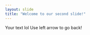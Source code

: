 ```yaml
---
layout: slide
title: "Welcome to our second slide!"
---
```

Your text lol
Use left arrow to go back!
